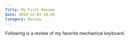 ```yaml
---
Title: My First Review
Date: 2010-12-03 10:20
Category: Review
---
```



Following is a review of my favorite mechanical keyboard.